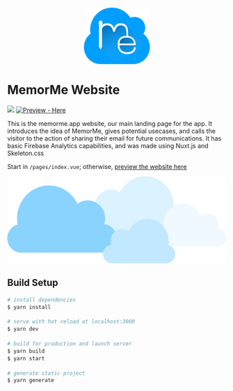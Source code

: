 <p align="center">
    <img src="static/MemorMeLogoSVG.svg"
        height="130">
</p>

# MemorMe Website
<a href="https://github.com/tonydoesathing/memorme-website" alt="Last Commit"><img src="https://img.shields.io/github/last-commit/tonydoesathing/memorme-website" /></a> [![Preview - Here](https://img.shields.io/badge/Preview-Here-009fff)](https://tonydoesathing.github.io/memorme-website/)

This is the memorme.app website, our main landing page for the app. It introduces the idea of MemorMe, gives potential usecases, and calls the visitor to the action of sharing their email for future communications. It has basic Firebase Analytics capabilities, and was made using Nuxt.js and Skeleton.css

Start in `/pages/index.vue`; otherwise, [preview the website here](https://tonydoesathing.github.io/memorme-website/)

<p align="center">
    <img src="static/clouds.svg" height=200>
</p>

## Build Setup

```bash
# install dependencies
$ yarn install

# serve with hot reload at localhost:3000
$ yarn dev

# build for production and launch server
$ yarn build
$ yarn start

# generate static project
$ yarn generate
```

